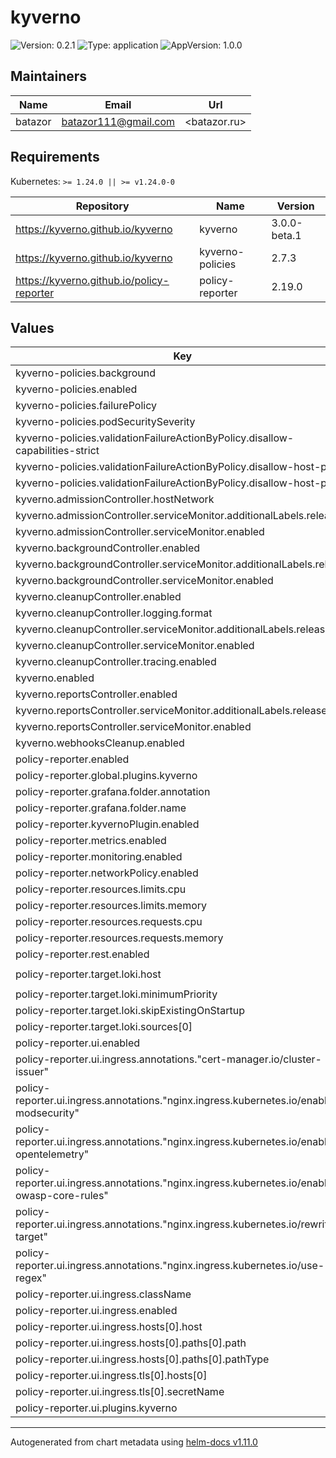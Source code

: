 # kyverno

![Version: 0.2.1](https://img.shields.io/badge/Version-0.2.1-informational?style=flat-square) ![Type: application](https://img.shields.io/badge/Type-application-informational?style=flat-square) ![AppVersion: 1.0.0](https://img.shields.io/badge/AppVersion-1.0.0-informational?style=flat-square)

## Maintainers

| Name | Email | Url |
| ---- | ------ | --- |
| batazor | <batazor111@gmail.com> | <batazor.ru> |

## Requirements

Kubernetes: `>= 1.24.0 || >= v1.24.0-0`

| Repository | Name | Version |
|------------|------|---------|
| https://kyverno.github.io/kyverno | kyverno | 3.0.0-beta.1 |
| https://kyverno.github.io/kyverno | kyverno-policies | 2.7.3 |
| https://kyverno.github.io/policy-reporter | policy-reporter | 2.19.0 |

## Values

| Key | Type | Default | Description |
|-----|------|---------|-------------|
| kyverno-policies.background | bool | `false` |  |
| kyverno-policies.enabled | bool | `false` |  |
| kyverno-policies.failurePolicy | string | `"Ignore"` |  |
| kyverno-policies.podSecuritySeverity | string | `"low"` |  |
| kyverno-policies.validationFailureActionByPolicy.disallow-capabilities-strict | string | `"audit"` |  |
| kyverno-policies.validationFailureActionByPolicy.disallow-host-path | string | `"audit"` |  |
| kyverno-policies.validationFailureActionByPolicy.disallow-host-ports | string | `"audit"` |  |
| kyverno.admissionController.hostNetwork | bool | `false` |  |
| kyverno.admissionController.serviceMonitor.additionalLabels.release | string | `"prometheus-operator"` |  |
| kyverno.admissionController.serviceMonitor.enabled | bool | `true` |  |
| kyverno.backgroundController.enabled | bool | `true` |  |
| kyverno.backgroundController.serviceMonitor.additionalLabels.release | string | `"prometheus-operator"` |  |
| kyverno.backgroundController.serviceMonitor.enabled | bool | `true` |  |
| kyverno.cleanupController.enabled | bool | `true` |  |
| kyverno.cleanupController.logging.format | string | `"json"` |  |
| kyverno.cleanupController.serviceMonitor.additionalLabels.release | string | `"prometheus-operator"` |  |
| kyverno.cleanupController.serviceMonitor.enabled | bool | `true` |  |
| kyverno.cleanupController.tracing.enabled | bool | `true` |  |
| kyverno.enabled | bool | `true` |  |
| kyverno.reportsController.enabled | bool | `true` |  |
| kyverno.reportsController.serviceMonitor.additionalLabels.release | string | `"prometheus-operator"` |  |
| kyverno.reportsController.serviceMonitor.enabled | bool | `true` |  |
| kyverno.webhooksCleanup.enabled | bool | `true` |  |
| policy-reporter.enabled | bool | `true` |  |
| policy-reporter.global.plugins.kyverno | bool | `true` |  |
| policy-reporter.grafana.folder.annotation | string | `"grafana_dashboard_folder"` |  |
| policy-reporter.grafana.folder.name | string | `"Security"` |  |
| policy-reporter.kyvernoPlugin.enabled | bool | `true` |  |
| policy-reporter.metrics.enabled | bool | `true` |  |
| policy-reporter.monitoring.enabled | bool | `true` |  |
| policy-reporter.networkPolicy.enabled | bool | `false` |  |
| policy-reporter.resources.limits.cpu | string | `"100m"` |  |
| policy-reporter.resources.limits.memory | string | `"128Mi"` |  |
| policy-reporter.resources.requests.cpu | string | `"5m"` |  |
| policy-reporter.resources.requests.memory | string | `"75Mi"` |  |
| policy-reporter.rest.enabled | bool | `true` |  |
| policy-reporter.target.loki.host | string | `"http://grafana-loki.grafana:3100"` |  |
| policy-reporter.target.loki.minimumPriority | string | `"warning"` |  |
| policy-reporter.target.loki.skipExistingOnStartup | bool | `true` |  |
| policy-reporter.target.loki.sources[0] | string | `"kyverno"` |  |
| policy-reporter.ui.enabled | bool | `true` |  |
| policy-reporter.ui.ingress.annotations."cert-manager.io/cluster-issuer" | string | `"cert-manager-production"` |  |
| policy-reporter.ui.ingress.annotations."nginx.ingress.kubernetes.io/enable-modsecurity" | string | `"true"` |  |
| policy-reporter.ui.ingress.annotations."nginx.ingress.kubernetes.io/enable-opentelemetry" | string | `"true"` |  |
| policy-reporter.ui.ingress.annotations."nginx.ingress.kubernetes.io/enable-owasp-core-rules" | string | `"true"` |  |
| policy-reporter.ui.ingress.annotations."nginx.ingress.kubernetes.io/rewrite-target" | string | `"/$1"` |  |
| policy-reporter.ui.ingress.annotations."nginx.ingress.kubernetes.io/use-regex" | string | `"true"` |  |
| policy-reporter.ui.ingress.className | string | `"nginx"` |  |
| policy-reporter.ui.ingress.enabled | bool | `true` |  |
| policy-reporter.ui.ingress.hosts[0].host | string | `"shortlink.best"` |  |
| policy-reporter.ui.ingress.hosts[0].paths[0].path | string | `"/kyverno/?(.*)"` |  |
| policy-reporter.ui.ingress.hosts[0].paths[0].pathType | string | `"Prefix"` |  |
| policy-reporter.ui.ingress.tls[0].hosts[0] | string | `"shortlink.best"` |  |
| policy-reporter.ui.ingress.tls[0].secretName | string | `"shortlink-ingress-tls"` |  |
| policy-reporter.ui.plugins.kyverno | bool | `true` |  |

----------------------------------------------
Autogenerated from chart metadata using [helm-docs v1.11.0](https://github.com/norwoodj/helm-docs/releases/v1.11.0)
